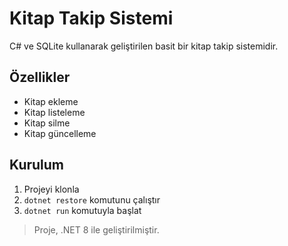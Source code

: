# Kitap Takip Sistemi

C# ve SQLite kullanarak geliştirilen basit bir kitap takip sistemidir.

## Özellikler
- Kitap ekleme
- Kitap listeleme
- Kitap silme
- Kitap güncelleme

## Kurulum
1. Projeyi klonla
2. `dotnet restore` komutunu çalıştır
3. `dotnet run` komutuyla başlat

> Proje, .NET 8 ile geliştirilmiştir.
